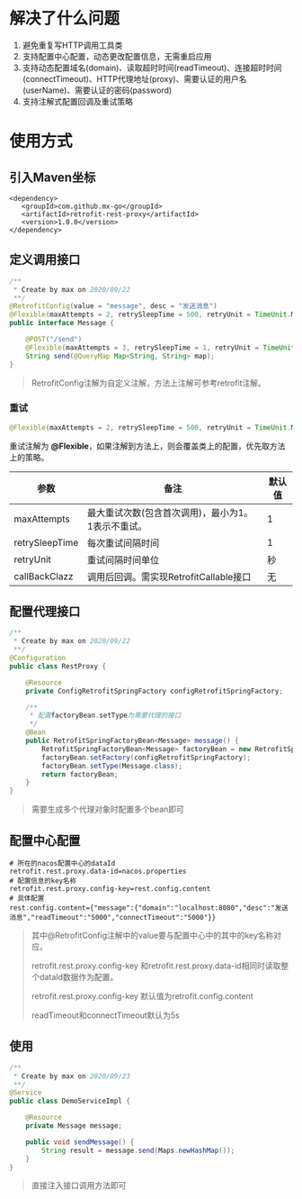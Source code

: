 # 解决了什么问题

1. 避免重复写HTTP调用工具类
2. 支持配置中心配置，动态更改配置信息，无需重启应用
3. 支持动态配置域名(domain)、读取超时时间(readTimeout)、连接超时时间(connectTimeout)、HTTP代理地址(proxy)、需要认证的用户名(userName)、需要认证的密码(password)
4. 支持注解式配置回调及重试策略

# 使用方式

## 引入Maven坐标

```properties
<dependency>
   <groupId>com.github.mx-go</groupId>
   <artifactId>retrofit-rest-proxy</artifactId>
   <version>1.0.0</version>
</dependency>
```

## 定义调用接口

```java
/**
 * Create by max on 2020/09/22
 **/
@RetrofitConfig(value = "message", desc = "发送消息")
@Flexible(maxAttempts = 2, retrySleepTime = 500, retryUnit = TimeUnit.MILLISECONDS)
public interface Message {

    @POST("/send")
    @Flexible(maxAttempts = 3, retrySleepTime = 1, retryUnit = TimeUnit.SECONDS)
    String send(@QueryMap Map<String, String> map);
}
```

> RetrofitConfig注解为自定义注解，方法上注解可参考retrofit注解。

### 重试

```java
@Flexible(maxAttempts = 2, retrySleepTime = 500, retryUnit = TimeUnit.MILLISECONDS)
```

重试注解为 **@Flexible**，如果注解到方法上，则会覆盖类上的配置，优先取方法上的策略。

| 参数           | 备注                                               | 默认值 |
| -------------- | -------------------------------------------------- | ------ |
| maxAttempts    | 最大重试次数(包含首次调用)，最小为1。1表示不重试。 | 1      |
| retrySleepTime | 每次重试间隔时间                                   | 1      |
| retryUnit      | 重试间隔时间单位                                   | 秒     |
| callBackClazz  | 调用后回调。需实现RetrofitCallable接口             | 无     |

## 配置代理接口

```java
/**
 * Create by max on 2020/09/22
 **/
@Configuration
public class RestProxy {

    @Resource
    private ConfigRetrofitSpringFactory configRetrofitSpringFactory;

    /**
     * 配置factoryBean.setType为需要代理的接口
     */
    @Bean
    public RetrofitSpringFactoryBean<Message> message() {
        RetrofitSpringFactoryBean<Message> factoryBean = new RetrofitSpringFactoryBean<>();
        factoryBean.setFactory(configRetrofitSpringFactory);
        factoryBean.setType(Message.class);
        return factoryBean;
    }
}
```

> 需要生成多个代理对象时配置多个bean即可

## 配置中心配置

```properties
# 所在的nacos配置中心的dataId
retrofit.rest.proxy.data-id=nacos.properties
# 配置信息的key名称
retrofit.rest.proxy.config-key=rest.config.content
# 具体配置
rest.config.content={"message":{"domain":"localhost:8080","desc":"发送消息","readTimeout":"5000","connectTimeout":"5000"}}
```

> 其中@RetrofitConfig注解中的value要与配置中心中的其中的key名称对应。
>
> retrofit.rest.proxy.config-key 和retrofit.rest.proxy.data-id相同时读取整个dataId数据作为配置。
>
> retrofit.rest.proxy.config-key 默认值为retrofit.config.content
>
> readTimeout和connectTimeout默认为5s

## 使用

```java
/**
 * Create by max on 2020/09/23
 **/
@Service
public class DemoServiceImpl {

    @Resource
    private Message message;

    public void sendMessage() {
        String result = message.send(Maps.newHashMap());
    }
}
```

> 直接注入接口调用方法即可